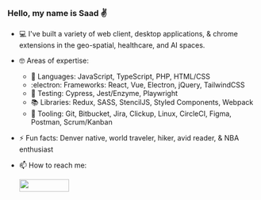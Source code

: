 ### Hello, my name is Saad :v:

- :computer: I've built a variety of web client, desktop applications, & chrome extensions in the geo-spatial, healthcare, and AI spaces.

- :nerd_face: Areas of expertise: 

  - :book: Languages: JavaScript, TypeScript, PHP, HTML/CSS
  - :electron: Frameworks: React, Vue, Electron, jQuery, TailwindCSS
  - 🧪 Testing: Cypress, Jest/Enzyme, Playwright
  - 📚 Libraries: Redux, SASS, StencilJS, Styled Components, Webpack
  - 🧰 Tooling: Git, Bitbucket, Jira, Clickup, Linux, CircleCI, Figma, Postman, Scrum/Kanban

- ⚡ Fun facts: Denver native, world traveler, hiker, avid reader, & NBA enthusiast

- 📫 How to reach me: <div><a href="https://www.linkedin.com/in/saad-baradan/
" target="_blank"><img src="https://img.shields.io/badge/-saadbaradan-blue?style=flat-square&logo=Linkedin&logoColor=white&link=https://www.linkedin.com/in/saadbaradan/" width="100" height="25"></a></div>


